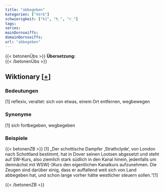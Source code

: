 ```yaml
---
title: "abbegeben"
kategorien: ["Verb"]
schwierigkeit: ["k1", "h_", "r_"]
tags:
series:
mainDornseiffs:
domainDornseiffs:
url: "abbegeben"
---
```


{{< betonenÜbs >}}
**Übersetzung:**  
{{< /betonenÜbs >}}

## Wiktionary [[+](https://de.wiktionary.org/wiki/abbegeben)]

### Bedeutungen
[1] reflexiv, veraltet: sich von etwas, einem Ort entfernen, wegbewegen  

### Synonyme
[1] sich fortbegeben, wegbegeben  

### Beispiele
{{< betonenZB >}}
[1] „Der schottische Dampfer ‚Strathclyde‘, von London nach Schottland bestimmt, hat in Dover seinen Lootsen abgesetzt und steht auf SW-Kurs, also ziemlich stark südlich in den Kanal hinein, jedenfalls um demnächst mit WSW[-]Kurs den eigentlichen Kanalkurs aufzunehmen. Die Zeugen sind darüber einig, dass er auffallend weit sich von Land abbegeben hat, und schon lange vorher hätte westlicher steuern sollen.“[1]  

{{< /betonenZB >}}

